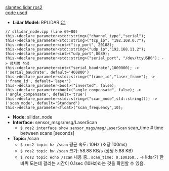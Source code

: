 [slamtec lidar ros2](https://github.com/Slamtec/sllidar_ros2)    
[code used](https://github.com/Slamtec/sllidar_ros2/blob/main/src/sllidar_node.cpp)

- **Lidar Model:** RPLIDAR [C1](https://github.com/Slamtec/sllidar_ros2/blob/main/launch/sllidar_c1_launch.py)
```
// sllidar_node.cpp (line 69~80)
this->declare_parameter<std::string>("channel_type","serial");
this->declare_parameter<std::string>("tcp_ip", "192.168.0.7");
this->declare_parameter<int>("tcp_port", 20108);
this->declare_parameter<std::string>("udp_ip","192.168.11.2");
this->declare_parameter<int>("udp_port",8089);
this->declare_parameter<std::string>("serial_port", "/dev/ttyUSB0"); -> 장치명 작성
this->declare_parameter<int>("serial_baudrate",1000000); -> ('serial_baudrate', default='460800')
this->declare_parameter<std::string>("frame_id","laser_frame"); -> ('frame_id', default='laser')
this->declare_parameter<bool>("inverted", false);
this->declare_parameter<bool>("angle_compensate", false); -> ('angle_compensate', default='true')
this->declare_parameter<std::string>("scan_mode",std::string()); -> ('scan_mode', default='Standard')
this->declare_parameter<float>("scan_frequency",10);
```
- **Node:** sllidar_node   
- **Interface:** sensor_msgs/msg/LaserScan
  - ``$ ros2 interface show sensor_msgs/msg/LaserScan`` scan_time # time between scans [seconds]    
- **Topic:** /scan
  - ``$ ros2 topic hz /scan`` 평균 속도: 10Hz (초당 100ms)
  - ``$ ros2 topic bw /scan`` 크기: 58.88 KB/s (장당 5.88 KB)
  - ``$ ros2 topic echo /scan`` 내용 중.. ``scan_time: 0.100168..`` -> lidar가 한바퀴 도는데 걸리는 시간이 0.1sec (10Hz)라는 것을 확인할 수 있음.
